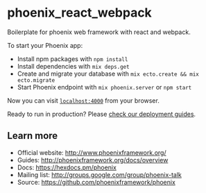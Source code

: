 # phoenix_react_webpack

Boilerplate for phoenix web framework with react and webpack.

To start your Phoenix app:

  * Install npm packages with `npm install`
  * Install dependencies with `mix deps.get`
  * Create and migrate your database with `mix ecto.create && mix ecto.migrate`
  * Start Phoenix endpoint with `mix phoenix.server` or `npm start`

Now you can visit [`localhost:4000`](http://localhost:4000) from your browser.

Ready to run in production? Please [check our deployment guides](http://www.phoenixframework.org/docs/deployment).

## Learn more

  * Official website: http://www.phoenixframework.org/
  * Guides: http://phoenixframework.org/docs/overview
  * Docs: https://hexdocs.pm/phoenix
  * Mailing list: http://groups.google.com/group/phoenix-talk
  * Source: https://github.com/phoenixframework/phoenix
